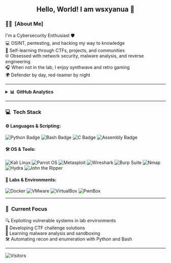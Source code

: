 <div align="center">
  <h2> 
    Hello, World! I am wsxyanua 👾
  </h2>
</div>

### 🕵️‍♂️ &nbsp;[About Me]

I'm a Cybersecurity Enthusiast 🛡️  
💻 OSINT, pentesting, and hacking my way to knowledge  
📖 Self-learning through CTFs, projects, and communities  
🌐 Obsessed with network security, malware analysis, and reverse engineering  
🎧 When not in the lab, I enjoy synthwave and retro gaming  
🌍 Defender by day, red-teamer by night

---

<details>
<summary><b>📊 &nbsp;GitHub Analytics</b></summary>
<p align="center">
  <a href="https://github.com/wsxyanua">
    <img height="180em" src="https://github-readme-stats.vercel.app/api?username=wsxyanua&show_icons=true&theme=tokyonight"/>
    <br>
    <img height="180em" src="https://github-readme-stats.vercel.app/api/wakatime?username=wsxyanua&theme=tokyonight&layout=compact"/>
  </a>
</p>
</details>

---

### 💻 &nbsp;Tech Stack

#### ⚙️ Languages & Scripting:
![Python Badge](https://img.shields.io/badge/Python-3776AB?logo=python&logoColor=white&style=for-the-badge)
![Bash Badge](https://img.shields.io/badge/Bash-4EAA25?logo=gnubash&logoColor=white&style=for-the-badge)
![C Badge](https://img.shields.io/badge/C-00599C?logo=c&logoColor=white&style=for-the-badge)
![Assembly Badge](https://img.shields.io/badge/Assembly-000000?logo=assembly&logoColor=white&style=for-the-badge)

#### 🛠 OS & Tools:
![Kali Linux](https://img.shields.io/badge/Kali_Linux-1793D1?logo=kalilinux&logoColor=white&style=for-the-badge)
![Parrot OS](https://img.shields.io/badge/Parrot_OS-1F1F1F?logo=parrot&logoColor=white&style=for-the-badge)
![Metasploit](https://img.shields.io/badge/Metasploit-202020?logo=metasploit&logoColor=white&style=for-the-badge)
![Wireshark](https://img.shields.io/badge/Wireshark-1679A7?logo=wireshark&logoColor=white&style=for-the-badge)
![Burp Suite](https://img.shields.io/badge/Burp_Suite-ff6600?logo=burpsuite&logoColor=white&style=for-the-badge)
![Nmap](https://img.shields.io/badge/Nmap-214478?logo=nmap&logoColor=white&style=for-the-badge)
![Hydra](https://img.shields.io/badge/Hydra-000000?logo=hydra&logoColor=white&style=for-the-badge)
![John the Ripper](https://img.shields.io/badge/John_The_Ripper-000000?logo=johntheripper&logoColor=white&style=for-the-badge)

#### 🧪 Labs & Environments:
![Docker](https://img.shields.io/badge/Docker-2496ED?logo=docker&logoColor=white&style=for-the-badge)
![VMware](https://img.shields.io/badge/VMware-607078?logo=vmware&logoColor=white&style=for-the-badge)
![VirtualBox](https://img.shields.io/badge/VirtualBox-183A61?logo=virtualbox&logoColor=white&style=for-the-badge)
![PwnBox](https://img.shields.io/badge/PwnBox-000000?logo=pwnbox&logoColor=white&style=for-the-badge)

---

### 🎯 &nbsp;Current Focus
🔍 Exploiting vulnerable systems in lab environments  
🔐 Developing CTF challenge solutions  
🦠 Learning malware analysis and sandboxing  
🛠️ Automating recon and enumeration with Python and Bash  

---

![Visitors](https://komarev.com/ghpvc/?username=wsxyanua)
